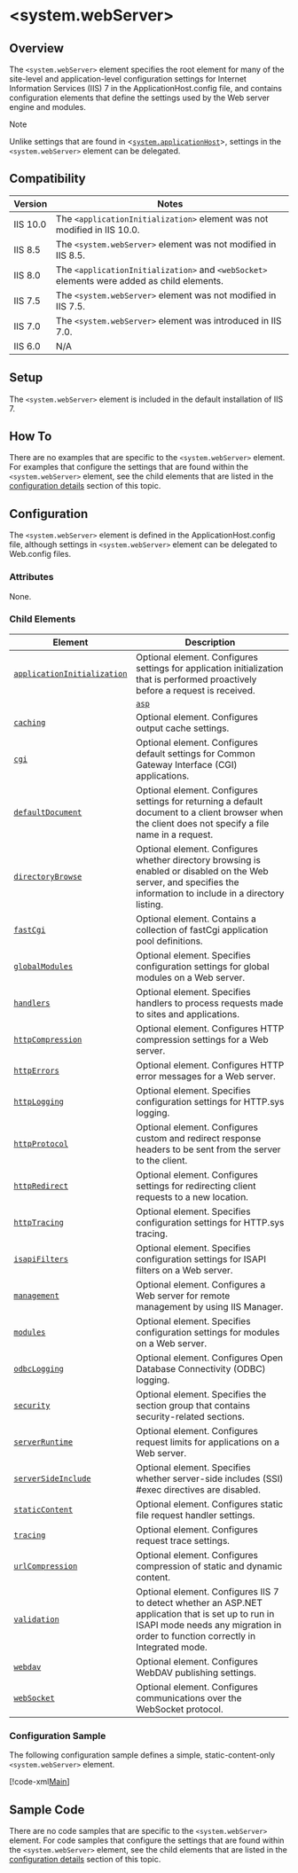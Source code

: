  &lt;system.webServer&gt;
====================
<a id="001"></a>
## Overview

The `<system.webServer>` element specifies the root element for many of the site-level and application-level configuration settings for Internet Information Services (IIS) 7 in the ApplicationHost.config file, and contains configuration elements that define the settings used by the Web server engine and modules.

> [!NOTE]
> Unlike settings that are found in &lt;[`system.applicationHost`](/system.applicationhost.md)&gt;, settings in the `<system.webServer>` element can be delegated.

<a id="002"></a>
## Compatibility

| Version | Notes |
| --- | --- |
| IIS 10.0 | The `<applicationInitialization>` element was not modified in IIS 10.0. |
| IIS 8.5 | The `<system.webServer>` element was not modified in IIS 8.5. |
| IIS 8.0 | The `<applicationInitialization>` and `<webSocket>` elements were added as child elements. |
| IIS 7.5 | The `<system.webServer>` element was not modified in IIS 7.5. |
| IIS 7.0 | The `<system.webServer>` element was introduced in IIS 7.0. |
| IIS 6.0 | N/A |

<a id="003"></a>
## Setup

The `<system.webServer>` element is included in the default installation of IIS 7.

<a id="004"></a>
## How To

There are no examples that are specific to the `<system.webServer>` element. For examples that configure the settings that are found within the `<system.webServer>` element, see the child elements that are listed in the [configuration details](#005) section of this topic.

<a id="005"></a>
## Configuration

The `<system.webServer>` element is defined in the ApplicationHost.config file, although settings in `<system.webServer>` element can be delegated to Web.config files.

### Attributes

None.

### Child Elements

| Element | Description |
| --- | --- |
| [`applicationInitialization`](/system.webserver/applicationinitialization.md) | Optional element. Configures settings for application initialization that is performed proactively before a request is received. |
|| [`asp`](/system.webserver/asp.md) | Optional element. Configures settings for Active Server Pages (ASP) applications. |
| [`caching`](/system.webserver/caching.md) | Optional element. Configures output cache settings. |
| [`cgi`](/system.webserver/cgi.md) | Optional element. Configures default settings for Common Gateway Interface (CGI) applications. |
| [`defaultDocument`](/system.webserver/defaultdocument.md) | Optional element. Configures settings for returning a default document to a client browser when the client does not specify a file name in a request. |
| [`directoryBrowse`](/system.webserver/directorybrowse.md) | Optional element. Configures whether directory browsing is enabled or disabled on the Web server, and specifies the information to include in a directory listing. |
| [`fastCgi`](/system.webserver/fastcgi.md) | Optional element. Contains a collection of fastCgi application pool definitions. |
| [`globalModules`](/system.webserver/globalmodules.md) | Optional element. Specifies configuration settings for global modules on a Web server. |
| [`handlers`](/system.webserver/handlers.md) | Optional element. Specifies handlers to process requests made to sites and applications. |
| [`httpCompression`](/system.webserver/httpcompression.md) | Optional element. Configures HTTP compression settings for a Web server. |
| [`httpErrors`](/system.webserver/httperrors.md) | Optional element. Configures HTTP error messages for a Web server. |
| [`httpLogging`](/system.webserver/httplogging.md) | Optional element. Specifies configuration settings for HTTP.sys logging. |
| [`httpProtocol`](/system.webserver/httpprotocol.md) | Optional element. Configures custom and redirect response headers to be sent from the server to the client. |
| [`httpRedirect`](/system.webserver/httpredirect.md) | Optional element. Configures settings for redirecting client requests to a new location. |
| [`httpTracing`](/system.webserver/httptracing.md) | Optional element. Specifies configuration settings for HTTP.sys tracing. |
| [`isapiFilters`](/system.webserver/isapifilters.md) | Optional element. Specifies configuration settings for ISAPI filters on a Web server. |
| [`management`](/system.webserver/management.md) | Optional element. Configures a Web server for remote management by using IIS Manager. |
| [`modules`](/system.webserver/modules.md) | Optional element. Specifies configuration settings for modules on a Web server. |
| [`odbcLogging`](/system.webserver/odbclogging.md) | Optional element. Configures Open Database Connectivity (ODBC) logging. |
| [`security`](/system.webserver/security.md) | Optional element. Specifies the section group that contains security-related sections. |
| [`serverRuntime`](/system.webserver/serverruntime.md) | Optional element. Configures request limits for applications on a Web server. |
| [`serverSideInclude`](/system.webserver/serversideinclude.md) | Optional element. Specifies whether server-side includes (SSI) #exec directives are disabled. |
| [`staticContent`](/system.webserver/staticcontent.md) | Optional element. Configures static file request handler settings. |
| [`tracing`](/system.webserver/tracing.md) | Optional element. Configures request trace settings. |
| [`urlCompression`](/system.webserver/urlcompression.md) | Optional element. Configures compression of static and dynamic content. |
| [`validation`](/system.webserver/validation.md) | Optional element. Configures IIS 7 to detect whether an ASP.NET application that is set up to run in ISAPI mode needs any migration in order to function correctly in Integrated mode. |
| [`webdav`](/system.webserver/webdav.md) | Optional element. Configures WebDAV publishing settings. |
| [`webSocket`](/system.webserver/websocket.md) | Optional element. Configures communications over the WebSocket protocol. |

### Configuration Sample

The following configuration sample defines a simple, static-content-only `<system.webServer>` element.

[!code-xml[Main](index/samples/sample1.xml)]

<a id="006"></a>
## Sample Code

There are no code samples that are specific to the `<system.webServer>` element. For code samples that configure the settings that are found within the `<system.webServer>` element, see the child elements that are listed in the [configuration details](#005) section of this topic.